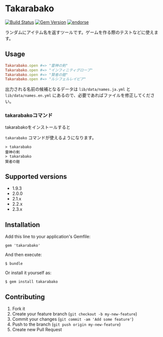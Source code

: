 # Takarabako

[![Build Status](https://travis-ci.org/willnet/takarabako.png)](https://travis-ci.org/willnet/takarabako)
[![Gem Version](https://badge.fury.io/rb/takarabako.png)](http://badge.fury.io/rb/takarabako)
[![endorse](https://api.coderwall.com/willnet/endorsecount.png)](https://coderwall.com/willnet)

ランダムにアイテム名を返すツールです。ゲームを作る際のテストなどに使えます。

## Usage

```ruby
Takarabako.open #=> "雷神の剣"
Takarabako.open #=> "インフィニティグローブ"
Takarabako.open #=> "賢者の鎧"
Takarabako.open #=> "ルシフェルレイピア"
```

出力される名前の候補となるデータは `lib/data/names.ja.yml` と `lib/data/names.en.yml` にあるので、必要であればファイルを修正してください。

### takarabakoコマンド

takarabakoをインストールすると

`takarabako` コマンドが使えるようになります。

```
> takarabako
雷神の剣
> takarabako
賢者の鎧
```
## Supported versions

- 1.9.3
- 2.0.0
- 2.1.x
- 2.2.x
- 2.3.x

## Installation

Add this line to your application's Gemfile:

    gem 'takarabako'

And then execute:

    $ bundle

Or install it yourself as:

    $ gem install takarabako

## Contributing

1. Fork it
2. Create your feature branch (`git checkout -b my-new-feature`)
3. Commit your changes (`git commit -am 'Add some feature'`)
4. Push to the branch (`git push origin my-new-feature`)
5. Create new Pull Request

